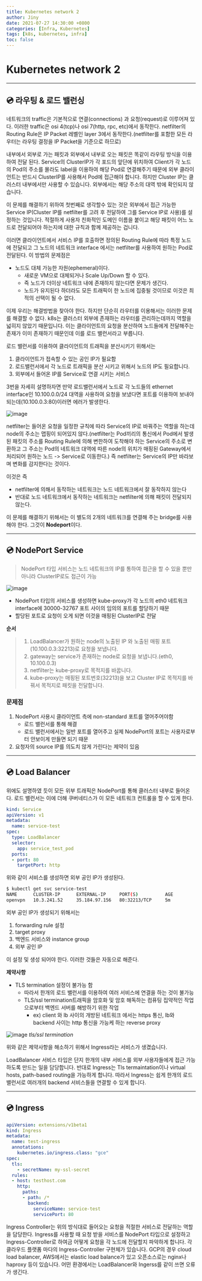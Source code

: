 ```yaml
---
title: Kubernetes network 2
author: Jiny
date: 2021-07-27 14:30:00 +0800
categories: [Infra, Kubernetes]
tags: [k8s, kubernetes, infra]
toc: false
---
```

 
# Kubernetes network 2

___

## 💿 **라우팅 & 로드 밸런싱**

네트워크의 traffic은 기본적으로 연결(connections) 과 요청(request)로 이루어져 있다. 이러한 traffic은 osi 4(tcp)나 osi 7(http, rpc, etc)에서 동작한다. netfilter의 Routing Rule은 IP Packet 레벨인 layer 3에서 동작한다.(netfilter를 포함한 모든 라우터는 라우팅 결정을 IP Packet을 기준으로 하므로)

내부에서 외부로 가는 패킷과 외부에서 내부로 오는 패킷은 똑같이 라우팅 방식을 이용하여 전달 된다. Service의 ClusterIP가 각 포드의 앞단에 위치하여 Client가 각 노드의 Pod의 주소를 몰라도 label을 이용하여 해당 Pod로 연결해주기 때문에 외부 클라이언트는 반드시 ClusterIP를 사용해서 Pod에 접근해야 합니다. 하지만 Cluster IP는 클러스터 내부에서만 사용할 수 있습니다. 외부에서는 해당 주소의 대역 밖에 확인되지 않습니다.

이 문제를 해결하기 위하여 첫번째로 생각할수 있는 것은 외부에서 접근 가능한 Service IP(Cluster IP를 netfilter를 고려 후 전달하여 그를 Service IP로 사용)를 설정하는 것입니다. 적절하게 사용자 친화적인 도메인 이름을 붙이고 해당 패킷이 어느 노드로 전달되어야 하는지에 대한 규칙과 함께 제공하는 겁니다.

이러면 클라이언트에서 서비스 IP를 호출하면 정의된 Routing Rule에 따라 특정 노드에 전달되고 그 노드의 네트워크 interface 에서는 netfilter를 사용하여 원하는 Pod로 전달된다. 이 방법의 문제점은

- 노드도 대체 가능한 자원(ephemeral)이다.
  - 새로운 VM으로 대체되거나 Scale Up/Down 할 수 있다.
  - 즉 노드가 더이상 네트워크 내에 존재하지 않는다면 문제가 생긴다. 
  - 노드가 유지된다 하더라도 모든 트래픽이 한 노드에 집중될 것이므로 이것은 최적의 선택이 될 수 없다.

이제 우리는 해결방법을 찾아야 한다. 하지만 단순히 라우터를 이용해서는 이러한 문제를 해결할 수 없다. k8s는 클러스터 외부에 존재하는 라우터를 관리하는데까지 역할을 넓히지 않았기 때문입니다. 이는 클라이언트의 요청을 분산하여 노드들에게 전달해주는 존재가 이미 존재하기 때문인데 이를 로드 밸런서라고 부릅니다.

로드 밸런서를 이용하여 클라이언트의 트래픽을 분산시키기 위해서는 

1. 클라이언트가 접속할 수 있는 공인 IP가 필요함 
2. 로드밸런서에서 각 노드로 트래픽을 분산 시키고 위해서 노드의 IP도 필요합니다.
3. 외부에서 들어온 IP를 Service로 연결 시키는 서비스

3번을 자세히 설명하자면 만약 로드밸런서에서 노드로 각 노드들의 ethernet interface인 10.100.0.0/24 대역을 사용하여 요청을 보냈다면 포트를 이용하여 보내야 되는데(10.100.0.3:80)이러면 에러가 발생한다.

![image](https://coffeewhale.com/assets/images/k8s_network/03_04.png)

netfilter는 들어온 요청을 일정한 규칙에 따라 Service의 IP로 바꿔주는 역할을 하는데 node의 주소는 맵핑이 되어있지 않다.(netfilter는 Pod끼리의 통신에서 Pod에서 발생된 패킷의 주소를 Routing Rule에 의해 변한하여 도착해야 하는 Service의 주소로 변환하고 그 주소는 Pod의 네트워크 대역에 따른 node의 위치가 매핑된 Gateway에서 처리되어 원하는 노드 -> Service로 이동한다.) 즉 netfilter는 Service의 IP만 바라보며 변화를 감지한다는 것이다.

이것은 즉 

- netfilter에 의해서 동작하는 네트워크는 노드 네트워크에서 잘 동작하지 않는다
- 반대로 노드 네트워크에서 동작하는 네트워크는 netfilter에 의해 패킷이 전달되지 않는다.

이 문제를 해결하기 위해서는 이 별도의 2개의 네트워크를 연결해 주는 bridge를 사용해야 한다. 그것이 **Nodeport**이다.

___

## 💿 **NodePort Service**

> NodePort 타입 서비스는 노드 네트워크의 IP를 통하여 접근을 할 수 있을 뿐만 아니라 ClusterIP로도 접근이 가능

![image](https://coffeewhale.com/assets/images/k8s_network/03_05.png)

- NodePort 타입의 서비스를 생성하면 kube-proxy가 각 노드의 eth0 네트워크 interface에 30000-32767 포트 사이의 임의의 포트를 할당하기 때문
- 할당된 포트로 요청이 오게 되면 이것을 매핑된 ClusterIP로 전달

**순서**
> 1. LoadBalancer가 원하는 node의 노출된 IP 와 노출된 매핑 포트(10.100.0.3:32213)로 요청을 보냅니다.
> 2. gateway는 service가 존재하는 node로 요청을 보냅니다.(eth0, 10.100.0.3)
> 3. netfilter는 kube-proxy로 목적지를 바꿉니다.
> 4. kube-proxy는 매핑된 포트번호(32213)을 보고 Cluster IP로 목적지를 바꿔서 목적지로 패킷을 전달합니다.

### **문제점**

1. NodePort 사용시 클라이언트 측에 non-standard 포트를 열어주어야함
   - 로드 밸런서를 통해 해결
   - 로드 밸런서에서는 일반 포트를 열어주고 실제 NodePort의 포트는 사용자로부터 안보이게 만들면 되기 때문
2. 요청자의 source IP를 의도치 않게 가린다는 제약이 있음

___

## 💿 **Load Balancer**

위에도 설명하였 듯이 모든 위부 트래픽은 NodePort를 통해 클러스터 내부로 들어온다. 로드 밸런서는 이에 더해 쿠버네티스가 이 모든 네트워크 컨트롤을 할 수 있게 한다.

```yaml
kind: Service
apiVersion: v1
metadata:
  name: service-test
spec:
  type: LoadBalancer
  selector:
    app: service_test_pod
  ports:
  - port: 80
    targetPort: http
```

위와 같이 서비스를 생성하면 외부 공인 IP가 생성된다.

```bash
$ kubectl get svc service-test  
NAME      CLUSTER-IP      EXTERNAL-IP     PORT(S)          AGE  
openvpn   10.3.241.52     35.184.97.156   80:32213/TCP     5m
```

외부 공인 IP가 생성되기 위해서는 

1. forwarding rule 설정
2. target proxy
3. 백엔드 서비스와 instance group 
4. 외부 공인 IP

이 설정 및 생성 되어야 한다. 이러한 것들은 자동으로 해준다.

**제약사항**
- TLS termination 설정이 불가능 함
  - 따라서 한개의 로드 밸런서를 이용하여 여러 서비스에 연결을 하는 것이 불가능
  - TLS/ssl termination트래픽을 암호화 및 암호 해독하는 컴퓨팅 집약적인 작업으로부터 백엔드 서버를 해방하기 위한 작업
    - ex) client 와 lb 사이의 개방된 네트워크 에서는 https 통신, lb와 backend 사이는 http 통신을 가능케 하는 reverse proxy

![image](https://user-images.githubusercontent.com/15958325/89248733-6c888900-d64b-11ea-9cfd-6b2aa0df8ce0.png)
_tls/ssl termination_

위와 같은 제약사항을 해소하기 위해서 Ingress라는 서비스가 생겼습니다.

LoadBalancer 서비스 타입은 단지 한개의 내부 서비스를 외부 사용자들에게 접근 가능하도록 만드는 일을 담당합니다. 반대로 Ingress는 Tls termaintation이나 virtual hosts, path-based routing을 가능하게 합니다. 따라서 Ingress는 쉽게 한개의 로드 밸런서로 여러개의 backend 서비스들을 연결할 수 있게 합니다.

___

## 💿 **Ingress**

```yml
apiVersion: extensions/v1beta1
kind: Ingress
metadata:
  name: test-ingress
  annotations:
    kubernetes.io/ingress.class: "gce"
spec:
  tls:
    - secretName: my-ssl-secret
  rules:
  - host: testhost.com
    http:
      paths:
      - path: /*
        backend:
          serviceName: service-test
          servicePort: 80
```

Ingress Controller는 위의 방식대로 들어오는 요청을 적절한 서비스로 전달하는 역할을 담당한다. Ingress를 사용할 때 요청 받을 서비스를 NodePort 타입으로 설정하고 Ingress-Controller로 하여금 어떻게 요청을 각 노드에 전달할지 파악하게 합니다. 각 클라우드 플랫폼 마다의 Ingress-Controller 구현체가 있습니다. GCP의 경우 cloud load balancer, AWS에서는 elastic load balance가 있고 오픈소스로는 nginx나 haproxy 등이 있습니다. 어떤 환경에서는 LoadBalancer와 Ingerss를 같이 쓰면 오류가 생긴다.


